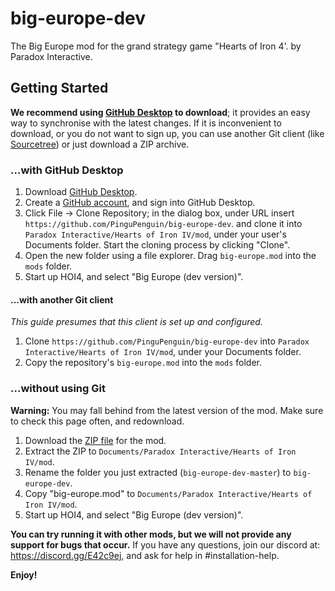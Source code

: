 # big-europe-dev
The Big Europe mod for the grand strategy game "Hearts of Iron 4'. by Paradox Interactive.

## Getting Started
**We recommend using [GitHub Desktop](https://desktop.github.com) to download**;
it provides an easy way to synchronise with the latest changes. If it is
inconvenient to download, or you do not want to sign up, you can use another
Git client (like [Sourcetree](https://www.atlassian.com/software/sourcetree)) or
just download a ZIP archive.

### ...with GitHub Desktop
1. Download [GitHub Desktop](https://desktop.github.com).
2. Create a [GitHub account](https://github.com/join), and sign into GitHub
   Desktop.
3. Click File → Clone Repository; in the dialog box, under URL insert
   `https://github.com/PinguPenguin/big-europe-dev`. and clone it into
   `Paradox Interactive/Hearts of Iron IV/mod`, under your user's Documents
   folder. Start the cloning process by clicking "Clone".
4. Open the new folder using a file explorer. Drag `big-europe.mod`
   into the `mods` folder.
5. Start up HOI4, and select "Big Europe (dev version)".

#### ...with another Git client
*This guide presumes that this client is set up and configured.*

1. Clone `https://github.com/PinguPenguin/big-europe-dev` into
   `Paradox Interactive/Hearts of Iron IV/mod`, under your Documents folder.
2. Copy the repository's `big-europe.mod` into the `mods` folder.

### ...without using Git
**Warning:** You may fall behind from the latest version of the mod. Make sure
to check this page often, and redownload.

1. Download the [ZIP file](https://github.com/PinguPenguin/big-europe-dev/archive/master.zip) for the mod.
2. Extract the ZIP to `Documents/Paradox Interactive/Hearts of Iron IV/mod`.
3. Rename the folder you just extracted (`big-europe-dev-master`) to `big-europe-dev`.
3. Copy "big-europe.mod" to `Documents/Paradox Interactive/Hearts of Iron IV/mod`.
4. Start up HOI4, and select "Big Europe (dev version)".


**You can try running it with other mods, but we will not provide any support for bugs that occur.** If you have any
questions, join our discord at: https://discord.gg/E42c9ej, and ask for help in #installation-help.

**Enjoy!**
